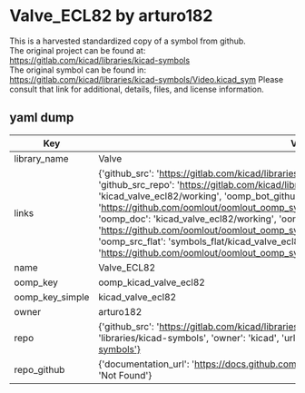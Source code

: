 # Valve_ECL82 by arturo182  
This is a harvested standardized copy of a symbol from github.  
The original project can be found at:  
https://gitlab.com/kicad/libraries/kicad-symbols  
The original symbol can be found in:
https://gitlab.com/kicad/libraries/kicad-symbols/Video.kicad_sym
Please consult that link for additional, details, files, and license information.  
## yaml dump  
| Key | Value |  
| --- | --- |  
| library_name | Valve |  
| links | {'github_src': 'https://gitlab.com/kicad/libraries/kicad-symbols/Video.kicad_sym', 'github_src_repo': 'https://gitlab.com/kicad/libraries/kicad-symbols', 'oomp_bot': 'kicad_valve_ecl82/working', 'oomp_bot_github': 'https://github.com/oomlout/oomlout_oomp_symbol_bot/tree/main/kicad_valve_ecl82/working', 'oomp_doc': 'kicad_valve_ecl82/working', 'oomp_doc_github': 'https://github.com/oomlout/oomlout_oomp_symbol_doc/tree/main/kicad_valve_ecl82/working', 'oomp_src_flat': 'symbols_flat/kicad_valve_ecl82/working', 'oomp_src_flat_github': 'https://github.com/oomlout/oomlout_oomp_symbol_src/tree/main/kicad_valve_ecl82/working'} |  
| name | Valve_ECL82 |  
| oomp_key | oomp_kicad_valve_ecl82 |  
| oomp_key_simple | kicad_valve_ecl82 |  
| owner | arturo182 |  
| repo | {'github_src': 'https://gitlab.com/kicad/libraries/kicad-symbols/Video.kicad_sym', 'name': 'libraries/kicad-symbols', 'owner': 'kicad', 'url': 'https://gitlab.com/kicad/libraries/kicad-symbols'} |  
| repo_github | {'documentation_url': 'https://docs.github.com/rest/repos/repos#get-a-repository', 'message': 'Not Found'} |  


